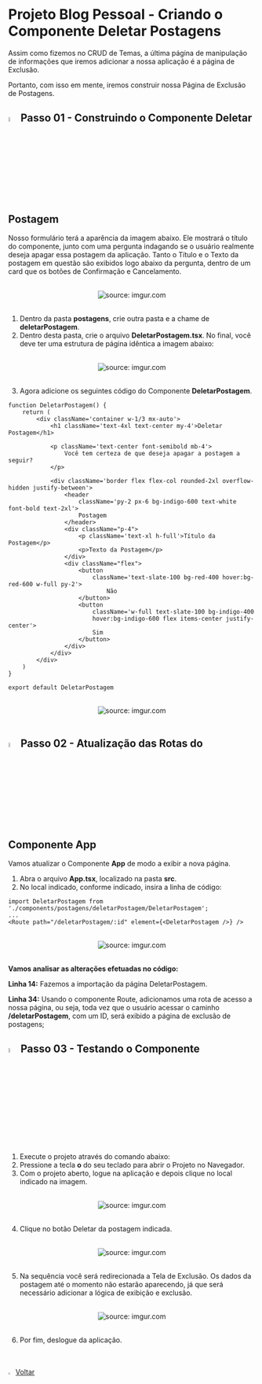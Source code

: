 <h1>Projeto Blog Pessoal - Criando o Componente Deletar Postagens</h1>

Assim como fizemos no CRUD de Temas, a última página de manipulação de informações que iremos adicionar a nossa aplicação é a página de Exclusão. 

Portanto, com isso em mente, iremos construir nossa Página de Exclusão de Postagens.

<h2><img src="https://i.imgur.com/H9wEgsJ.png" title="source: imgur.com" width="5%"/>Passo 01 - Construindo o Componente Deletar Postagem</h2>

Nosso formulário terá a aparência da imagem abaixo. Ele mostrará o título do componente, junto com uma pergunta indagando se o usuário realmente deseja apagar essa postagem da aplicação. Tanto o Título e o Texto da postagem em questão são exibidos logo abaixo da pergunta, dentro de um card que os botões de Confirmação e Cancelamento.

<br>

<div align="center"><img src="https://i.imgur.com/UH1k3sV.png" title="source: imgur.com" /></div>

<br>

1. Dentro da pasta **postagens**, crie outra pasta e a chame de **deletarPostagem**.
2. Dentro desta pasta, crie o arquivo **DeletarPostagem.tsx**. No final, você deve ter uma estrutura de página idêntica a imagem abaixo:

<br>

<div align="center"><img src="https://i.imgur.com/rzz70L2.png" title="source: imgur.com" /></div>

<br>

3. Agora adicione os seguintes código do Componente **DeletarPostagem**.

```tsx
function DeletarPostagem() {
    return (
        <div className='container w-1/3 mx-auto'>
            <h1 className='text-4xl text-center my-4'>Deletar Postagem</h1>

            <p className='text-center font-semibold mb-4'>
                Você tem certeza de que deseja apagar a postagem a seguir?
            </p>

            <div className='border flex flex-col rounded-2xl overflow-hidden justify-between'>
                <header 
                    className='py-2 px-6 bg-indigo-600 text-white font-bold text-2xl'>
                    Postagem
                </header>
                <div className="p-4">
                    <p className='text-xl h-full'>Título da Postagem</p>
                    <p>Texto da Postagem</p>
                </div>
                <div className="flex">
                    <button 
                        className='text-slate-100 bg-red-400 hover:bg-red-600 w-full py-2'>
                            Não
                    </button>
                    <button 
                        className='w-full text-slate-100 bg-indigo-400 
                        hover:bg-indigo-600 flex items-center justify-center'>
                        Sim
                    </button>
                </div>
            </div>
        </div>
    )
}

export default DeletarPostagem
```

<br>

<div align="center"><img src="https://i.imgur.com/TxOzYlj.png" title="source: imgur.com" /></div>

<br>

<h2><img src="https://i.imgur.com/H9wEgsJ.png" title="source: imgur.com" width="5%"/>Passo 02 - Atualização das Rotas do Componente App</h2>

Vamos atualizar o Componente **App** de modo a exibir a nova página.

1. Abra o arquivo **App.tsx**, localizado na pasta **src**.
2. No local indicado, conforme indicado, insira a linha de código:

```tsx
import DeletarPostagem from './components/postagens/deletarPostagem/DeletarPostagem';
...
<Route path="/deletarPostagem/:id" element={<DeletarPostagem />} />
```

<br>

<div align="center"><img src="https://i.imgur.com/WBH1Jle.png" title="source: imgur.com" /></div>

<br>

**Vamos analisar as alterações efetuadas no código:**

**Linha 14:** Fazemos a importação da página DeletarPostagem.

**Linha 34:** Usando o componente Route, adicionamos uma rota de acesso a nossa página, ou seja, toda vez que o usuário acessar o caminho **/deletarPostagem**, com um ID, será exibido a página de exclusão de postagens;

<h2><img src="https://i.imgur.com/H9wEgsJ.png" title="source: imgur.com" width="5%"/>Passo 03 - Testando o Componente</h2>

1. Execute o projeto através do comando abaixo:
2. Pressione a tecla **o** do seu teclado para abrir o Projeto no Navegador.
3. Com o projeto aberto, logue na aplicação e depois clique no local indicado na imagem.

<br>

<div align="center"><img src="https://i.imgur.com/YajKECw.png" title="source: imgur.com" /></div>

<br>

4. Clique no botão Deletar da postagem indicada.

<br>

<div align="center"><img src="https://i.imgur.com/qOjUihY.png" title="source: imgur.com" /></div>

<br>

5. Na sequência você será redirecionada a Tela de Exclusão. Os dados da postagem até o momento não estarão aparecendo, já que será necessário adicionar a lógica de exibição e exclusão.

<br>

<div align="center"><img src="https://i.imgur.com/Rgi5LzF.png" title="source: imgur.com" /></div>

<br>

6. Por fim, deslogue da aplicação.

<br>
<br>

<div align="left"><a href="README.md"><img src="https://i.imgur.com/XMgF3gl.png" title="source: imgur.com" width="3%"/>Voltar</a></div>